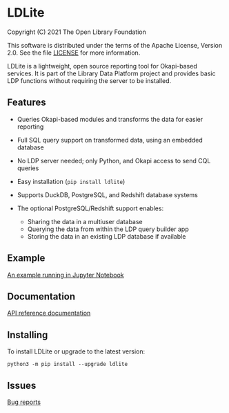 LDLite
======

Copyright (C) 2021 The Open Library Foundation

This software is distributed under the terms of the Apache License,
Version 2.0.  See the file
[LICENSE](https://github.com/library-data-platform/ldlite/blob/master/LICENSE)
for more information.

LDLite is a lightweight, open source reporting tool for Okapi-based
services.  It is part of the Library Data Platform project and
provides basic LDP functions without requiring the server to be
installed.


Features
--------

* Queries Okapi-based modules and transforms the data for easier
  reporting

* Full SQL query support on transformed data, using an embedded
  database

* No LDP server needed; only Python, and Okapi access to send CQL
  queries

* Easy installation (`pip install ldlite`)

* Supports DuckDB, PostgreSQL, and Redshift database systems

* The optional PostgreSQL/Redshift support enables:
  * Sharing the data in a multiuser database
  * Querying the data from within the LDP query builder app
  * Storing the data in an existing LDP database if available


Example
-------

[An example running in Jupyter
Notebook](https://github.com/library-data-platform/ldlite/blob/main/example/example.md)


Documentation
-------------

[API reference documentation](https://library-data-platform.github.io/ldlite/ldlite.html)



Installing
----------

To install LDLite or upgrade to the latest version:

```
python3 -m pip install --upgrade ldlite
```


Issues
------

[Bug reports](https://github.com/library-data-platform/ldlite/issues)


